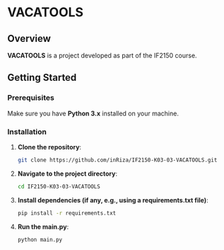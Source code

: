 # VACATOOLS

## Overview
**VACATOOLS** is a project developed as part of the IF2150 course.

## Getting Started

### Prerequisites
Make sure you have **Python 3.x** installed on your machine.

### Installation

1. **Clone the repository**:
   ```bash
   git clone https://github.com/inRiza/IF2150-K03-03-VACATOOLS.git
2. **Navigate to the project directory**:
    ```bash
    cd IF2150-K03-03-VACATOOLS
3. **Install dependencies (if any, e.g., using a requirements.txt file)**:
     ```bash
    pip install -r requirements.txt
4. **Run the main.py**:
   ```python
   python main.py
